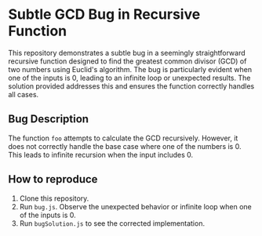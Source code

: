 # Subtle GCD Bug in Recursive Function

This repository demonstrates a subtle bug in a seemingly straightforward recursive function designed to find the greatest common divisor (GCD) of two numbers using Euclid's algorithm.  The bug is particularly evident when one of the inputs is 0, leading to an infinite loop or unexpected results. The solution provided addresses this and ensures the function correctly handles all cases. 

## Bug Description
The function `foo` attempts to calculate the GCD recursively. However, it does not correctly handle the base case where one of the numbers is 0. This leads to infinite recursion when the input includes 0.  

## How to reproduce
1. Clone this repository.
2. Run `bug.js`. Observe the unexpected behavior or infinite loop when one of the inputs is 0.
3. Run `bugSolution.js` to see the corrected implementation.
